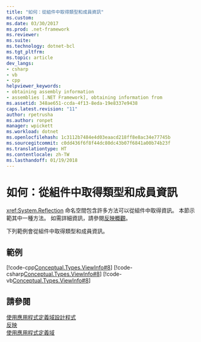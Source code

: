 ```yaml
---
title: "如何：從組件中取得類型和成員資訊"
ms.custom: 
ms.date: 03/30/2017
ms.prod: .net-framework
ms.reviewer: 
ms.suite: 
ms.technology: dotnet-bcl
ms.tgt_pltfrm: 
ms.topic: article
dev_langs:
- csharp
- vb
- cpp
helpviewer_keywords:
- obtaining assembly information
- assemblies [.NET Framework], obtaining information from
ms.assetid: 348ae651-ccda-4f13-8eda-19e8337e9438
caps.latest.revision: "11"
author: rpetrusha
ms.author: ronpet
manager: wpickett
ms.workload: dotnet
ms.openlocfilehash: 1c3112b7484e4d03eaacd218ff8e8ac34e77745b
ms.sourcegitcommit: c0dd436f6f8f44dc80dc43b07f6841a00b74b23f
ms.translationtype: HT
ms.contentlocale: zh-TW
ms.lasthandoff: 01/19/2018
---
```

# <a name="how-to-obtain-type-and-member-information-from-an-assembly"></a>如何：從組件中取得類型和成員資訊
<xref:System.Reflection> 命名空間包含許多方法可以從組件中取得資訊。 本節示範其中一種方法。 如需詳細資訊，請參閱[反映概觀](../../../docs/framework/reflection-and-codedom/reflection.md)。  
  
 下列範例會從組件中取得類型和成員資訊。  
  
## <a name="example"></a>範例  
 [!code-cpp[Conceptual.Types.ViewInfo#8](../../../samples/snippets/cpp/VS_Snippets_CLR/conceptual.types.viewinfo/cpp/source6.cpp#8)]
 [!code-csharp[Conceptual.Types.ViewInfo#8](../../../samples/snippets/csharp/VS_Snippets_CLR/conceptual.types.viewinfo/cs/source6.cs#8)]
 [!code-vb[Conceptual.Types.ViewInfo#8](../../../samples/snippets/visualbasic/VS_Snippets_CLR/conceptual.types.viewinfo/vb/source6.vb#8)]  
  
## <a name="see-also"></a>請參閱  
 [使用應用程式定義域設計程式](http://msdn.microsoft.com/library/bd36055b-56bd-43eb-b4d8-820c37172131)  
 [反映](../../../docs/framework/reflection-and-codedom/reflection.md)  
 [使用應用程式定義域](../../../docs/framework/app-domains/use.md)
